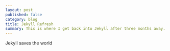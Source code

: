 ```yaml
---
layout: post
published: false
category: blog
title: Jekyll Refresh
summary: This is where I get back into Jekyll after three months away.
---
```


Jekyll saves the world